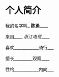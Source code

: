 # 个人简介

我的名字叫_ __陈勇______   

来自____ _浙江电信_____

喜欢____________骑行___

擅长_________观察____

性格____________内向___

